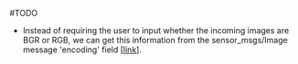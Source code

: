 #TODO

* Instead of requiring the user to input whether the incoming images are BGR or RGB, we can get this information from the sensor_msgs/Image message 'encoding' field [[link](http://docs.ros.org/api/sensor_msgs/html/msg/Image.html)].
